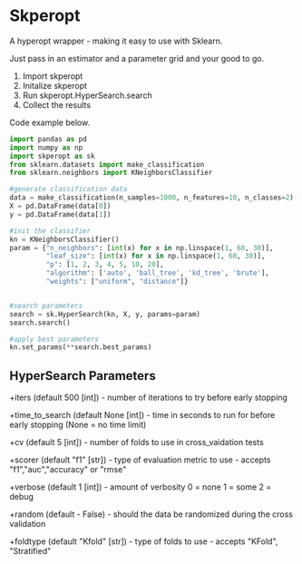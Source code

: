 # Skperopt
A hyperopt wrapper - making it easy to use with Sklearn.

Just pass in an estimator and a parameter grid and your good to go.

1. Import skperopt
2. Initalize skperopt 
3. Run skperopt.HyperSearch.search
4. Collect the results

Code example below.

```python
import pandas as pd
import numpy as np
import skperopt as sk
from sklearn.datasets import make_classification
from sklearn.neighbors import KNeighborsClassifier

#generate classification data
data = make_classification(n_samples=1000, n_features=10, n_classes=2)
X = pd.DataFrame(data[0])
y = pd.DataFrame(data[1])

#init the classifier
kn = KNeighborsClassifier()
param = {"n_neighbors": [int(x) for x in np.linspace(1, 60, 30)],
         "leaf_size": [int(x) for x in np.linspace(1, 60, 30)],
         "p": [1, 2, 3, 4, 5, 10, 20],
         "algorithm": ['auto', 'ball_tree', 'kd_tree', 'brute'],
         "weights": ["uniform", "distance"]}


#search parameters
search = sk.HyperSearch(kn, X, y, params=param)
search.search()

#apply best parameters
kn.set_params(**search.best_params)

```

## HyperSearch Parameters

+iters (default 500 [int]) - number of iterations to try before early stopping

+time_to_search (default None [int]) - time in seconds to run for before early stopping (None = no time limit)

+cv (default 5 [int]) - number of folds to use in cross_vaidation tests

+scorer (default "f1" [str]) - type of evaluation metric to use - accepts "f1","auc","accuracy" or "rmse"

+verbose (default 1 [int]) - amount of verbosity 0 = none 1 = some 2 = debug

+random (default - False) - should the data be randomized during the cross validation

+foldtype (default "Kfold" [str]) - type of folds to use - accepts "KFold", "Stratified"

